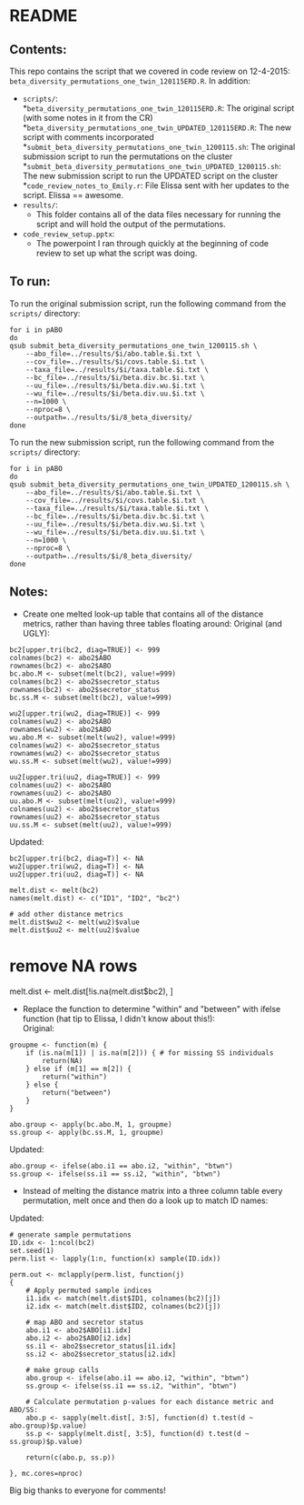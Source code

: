 # README

## Contents:
This repo contains the script that we covered in code review on 12-4-2015: `beta_diversity_permutations_one_twin_120115ERD.R`. 
In addition:  
* `scripts/`:  
  *`beta_diversity_permutations_one_twin_120115ERD.R`: The original script (with some notes in it from the CR)
  *`beta_diversity_permutations_one_twin_UPDATED_120115ERD.R`: The new script with comments incorporated 
  *`submit_beta_diversity_permutations_one_twin_1200115.sh`: The original submission script to run the permutations on the cluster
  *`submit_beta_diversity_permutations_one_twin_UPDATED_1200115.sh`: The new submission script to run the UPDATED script on the cluster
  *`code_review_notes_to_Emily.r`: File Elissa sent with her updates to the script. Elissa == awesome.  
* `results/`:
  * This folder contains all of the data files necessary for running the script and will hold the output of the permutations. 
* `code_review_setup.pptx`: 
  * The powerpoint I ran through quickly at the beginning of code review to set up what the script was doing.  

## To run:
To run the original submission script, run the following command from the `scripts/` directory:  

```
for i in pABO
do
qsub submit_beta_diversity_permutations_one_twin_1200115.sh \
	--abo_file=../results/$i/abo.table.$i.txt \
	--cov_file=../results/$i/covs.table.$i.txt \
	--taxa_file=../results/$i/taxa.table.$i.txt \
	--bc_file=../results/$i/beta.div.bc.$i.txt \
	--uu_file=../results/$i/beta.div.wu.$i.txt \
	--wu_file=../results/$i/beta.div.uu.$i.txt \
	--n=1000 \
	--nproc=8 \
	--outpath=../results/$i/8_beta_diversity/
done
```

To run the new submission script, run the following command from the `scripts/` directory:  

```
for i in pABO
do
qsub submit_beta_diversity_permutations_one_twin_UPDATED_1200115.sh \
	--abo_file=../results/$i/abo.table.$i.txt \
	--cov_file=../results/$i/covs.table.$i.txt \
	--taxa_file=../results/$i/taxa.table.$i.txt \
	--bc_file=../results/$i/beta.div.bc.$i.txt \
	--uu_file=../results/$i/beta.div.wu.$i.txt \
	--wu_file=../results/$i/beta.div.uu.$i.txt \
	--n=1000 \
	--nproc=8 \
	--outpath=../results/$i/8_beta_diversity/
done
```

## Notes:  
* Create one melted look-up table that contains all of the distance metrics, rather than having three tables floating around:
Original (and UGLY):  
```
bc2[upper.tri(bc2, diag=TRUE)] <- 999
colnames(bc2) <- abo2$ABO
rownames(bc2) <- abo2$ABO
bc.abo.M <- subset(melt(bc2), value!=999)
colnames(bc2) <- abo2$secretor_status
rownames(bc2) <- abo2$secretor_status
bc.ss.M <- subset(melt(bc2), value!=999)

wu2[upper.tri(wu2, diag=TRUE)] <- 999
colnames(wu2) <- abo2$ABO
rownames(wu2) <- abo2$ABO
wu.abo.M <- subset(melt(wu2), value!=999)
colnames(wu2) <- abo2$secretor_status
rownames(wu2) <- abo2$secretor_status
wu.ss.M <- subset(melt(wu2), value!=999)

uu2[upper.tri(uu2, diag=TRUE)] <- 999
colnames(uu2) <- abo2$ABO
rownames(uu2) <- abo2$ABO
uu.abo.M <- subset(melt(uu2), value!=999)
colnames(uu2) <- abo2$secretor_status
rownames(uu2) <- abo2$secretor_status
uu.ss.M <- subset(melt(uu2), value!=999)
```

Updated:  
```
bc2[upper.tri(bc2, diag=T)] <- NA
wu2[upper.tri(wu2, diag=T)] <- NA
uu2[upper.tri(uu2, diag=T)] <- NA

melt.dist <- melt(bc2)
names(melt.dist) <- c("ID1", "ID2", "bc2")

# add other distance metrics
melt.dist$wu2 <- melt(wu2)$value
melt.dist$uu2 <- melt(uu2)$value
```

# remove NA rows
melt.dist <- melt.dist[!is.na(melt.dist$bc2), ]


* Replace the function to determine "within" and "between" with ifelse function (hat tip to Elissa, I didn't know about this!):  
Original:  
```
groupme <- function(m) {
	if (is.na(m[1]) | is.na(m[2])) { # for missing SS individuals
		return(NA)
	} else if (m[1] == m[2]) {
		return("within")
	} else {
		return("between")
	}
}

abo.group <- apply(bc.abo.M, 1, groupme)
ss.group <- apply(bc.ss.M, 1, groupme)
```

Updated:  
```
abo.group <- ifelse(abo.i1 == abo.i2, "within", "btwn")
ss.group <- ifelse(ss.i1 == ss.i2, "within", "btwn")
```

* Instead of melting the distance matrix into a three column table every permutation, melt once and then do a look up to match ID names:

Updated:  
```
# generate sample permutations
ID.idx <- 1:ncol(bc2)
set.seed(1)
perm.list <- lapply(1:n, function(x) sample(ID.idx))

perm.out <- mclapply(perm.list, function(j)
{	
	# Apply permuted sample indices
	i1.idx <- match(melt.dist$ID1, colnames(bc2)[j])
	i2.idx <- match(melt.dist$ID2, colnames(bc2)[j])

	# map ABO and secretor status
	abo.i1 <- abo2$ABO[i1.idx]
	abo.i2 <- abo2$ABO[i2.idx]
	ss.i1 <- abo2$secretor_status[i1.idx]
	ss.i2 <- abo2$secretor_status[i2.idx]

	# make group calls
	abo.group <- ifelse(abo.i1 == abo.i2, "within", "btwn")
	ss.group <- ifelse(ss.i1 == ss.i2, "within", "btwn")

	# Calculate permutation p-values for each distance metric and ABO/SS:
	abo.p <- sapply(melt.dist[, 3:5], function(d) t.test(d ~ abo.group)$p.value)
	ss.p <- sapply(melt.dist[, 3:5], function(d) t.test(d ~ ss.group)$p.value)
	
	return(c(abo.p, ss.p))
	
}, mc.cores=nproc)
```

Big big thanks to everyone for comments!